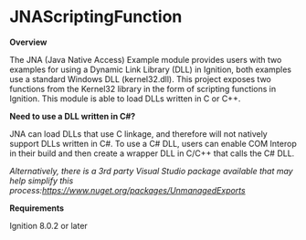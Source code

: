 # JNAScriptingFunction

**Overview**

The JNA (Java Native Access) Example module provides users with two examples for using a Dynamic Link Library (DLL) in Ignition, both examples use a standard Windows DLL (kernel32.dll). This project exposes two functions from the Kernel32 library in the form of scripting functions in Ignition. This module is able to load DLLs written in C or C++. 

**Need to use a DLL written in C#?**

JNA can load DLLs that use C linkage, and therefore will not natively support DLLs written in C#. To use a C# DLL, users can enable COM Interop in their build and then create a wrapper DLL in C/C++ that calls the C# DLL. 

*Alternatively, there is a 3rd party Visual Studio package available that may help simplify this process:https://www.nuget.org/packages/UnmanagedExports*

**Requirements**

Ignition 8.0.2 or later
